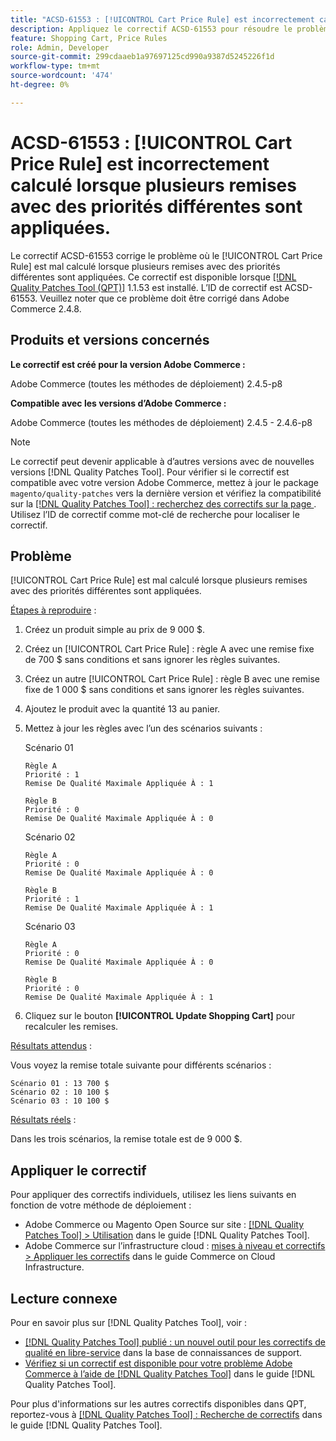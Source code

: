 ```yaml
---
title: "ACSD-61553 : [!UICONTROL Cart Price Rule] est incorrectement calculé lorsque plusieurs remises avec des priorités différentes sont appliquées"
description: Appliquez le correctif ACSD-61553 pour résoudre le problème Adobe Commerce où le [!UICONTROL Cart Price Rule] est mal calculé lorsque plusieurs remises avec des priorités différentes sont appliquées.
feature: Shopping Cart, Price Rules
role: Admin, Developer
source-git-commit: 299cdaaeb1a97697125cd990a9387d5245226f1d
workflow-type: tm+mt
source-wordcount: '474'
ht-degree: 0%

---
```


# ACSD-61553 : [!UICONTROL Cart Price Rule] est incorrectement calculé lorsque plusieurs remises avec des priorités différentes sont appliquées.

Le correctif ACSD-61553 corrige le problème où le [!UICONTROL Cart Price Rule] est mal calculé lorsque plusieurs remises avec des priorités différentes sont appliquées. Ce correctif est disponible lorsque [[!DNL Quality Patches Tool (QPT)]](https://experienceleague.adobe.com/en/docs/commerce-knowledge-base/kb/announcements/commerce-announcements/magento-quality-patches-released-new-tool-to-self-serve-quality-patches) 1.1.53 est installé. L’ID de correctif est ACSD-61553. Veuillez noter que ce problème doit être corrigé dans Adobe Commerce 2.4.8.

## Produits et versions concernés

**Le correctif est créé pour la version Adobe Commerce :**

Adobe Commerce (toutes les méthodes de déploiement) 2.4.5-p8

**Compatible avec les versions d’Adobe Commerce :**

Adobe Commerce (toutes les méthodes de déploiement) 2.4.5 - 2.4.6-p8

>[!NOTE]
>
>Le correctif peut devenir applicable à d’autres versions avec de nouvelles versions [!DNL Quality Patches Tool]. Pour vérifier si le correctif est compatible avec votre version Adobe Commerce, mettez à jour le package `magento/quality-patches` vers la dernière version et vérifiez la compatibilité sur la [[!DNL Quality Patches Tool] : recherchez des correctifs sur la page ](https://experienceleague.adobe.com/tools/commerce-quality-patches/index.html). Utilisez l’ID de correctif comme mot-clé de recherche pour localiser le correctif.

## Problème

[!UICONTROL Cart Price Rule] est mal calculé lorsque plusieurs remises avec des priorités différentes sont appliquées.

<u>Étapes à reproduire</u> :

1. Créez un produit simple au prix de 9 000 $.
1. Créez un [!UICONTROL Cart Price Rule] : règle A avec une remise fixe de 700 $ sans conditions et sans ignorer les règles suivantes.
1. Créez un autre [!UICONTROL Cart Price Rule] : règle B avec une remise fixe de 1 000 $ sans conditions et sans ignorer les règles suivantes.
1. Ajoutez le produit avec la quantité 13 au panier.
1. Mettez à jour les règles avec l’un des scénarios suivants :

   Scénario 01

       Règle A
       Priorité : 1
       Remise De Qualité Maximale Appliquée À : 1
       
       Règle B
       Priorité : 0
       Remise De Qualité Maximale Appliquée À : 0
   
   Scénario 02

       Règle A
       Priorité : 0
       Remise De Qualité Maximale Appliquée À : 0
       
       Règle B
       Priorité : 1
       Remise De Qualité Maximale Appliquée À : 1
   
   Scénario 03

       Règle A
       Priorité : 0
       Remise De Qualité Maximale Appliquée À : 0
       
       Règle B
       Priorité : 0
       Remise De Qualité Maximale Appliquée À : 1
   
1. Cliquez sur le bouton **[!UICONTROL Update Shopping Cart]** pour recalculer les remises.

<u>Résultats attendus</u> :

Vous voyez la remise totale suivante pour différents scénarios :

    Scénario 01 : 13 700 $
    Scénario 02 : 10 100 $
    Scénario 03 : 10 100 $

<u>Résultats réels</u> :

Dans les trois scénarios, la remise totale est de 9 000 $.

## Appliquer le correctif

Pour appliquer des correctifs individuels, utilisez les liens suivants en fonction de votre méthode de déploiement :

* Adobe Commerce ou Magento Open Source sur site : [[!DNL Quality Patches Tool] > Utilisation](/help/tools/quality-patches-tool/usage.md) dans le guide [!DNL Quality Patches Tool].
* Adobe Commerce sur l’infrastructure cloud : [mises à niveau et correctifs > Appliquer les correctifs](https://experienceleague.adobe.com/docs/commerce-cloud-service/user-guide/develop/upgrade/apply-patches.html) dans le guide Commerce on Cloud Infrastructure.

## Lecture connexe

Pour en savoir plus sur [!DNL Quality Patches Tool], voir :

* [[!DNL Quality Patches Tool] publié : un nouvel outil pour les correctifs de qualité en libre-service](https://experienceleague.adobe.com/en/docs/commerce-knowledge-base/kb/announcements/commerce-announcements/magento-quality-patches-released-new-tool-to-self-serve-quality-patches) dans la base de connaissances de support.
* [Vérifiez si un correctif est disponible pour votre problème Adobe Commerce à l’aide de  [!DNL Quality Patches Tool]](/help/tools/quality-patches-tool/patches-available-in-qpt/check-patch-for-magento-issue-with-magento-quality-patches.md) dans le guide [!DNL Quality Patches Tool].

Pour plus d&#39;informations sur les autres correctifs disponibles dans QPT, reportez-vous à [[!DNL Quality Patches Tool] : Recherche de correctifs](https://experienceleague.adobe.com/tools/commerce-quality-patches/index.html) dans le guide [!DNL Quality Patches Tool].
